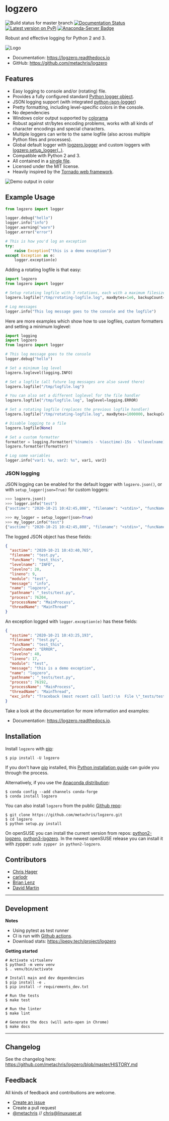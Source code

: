 # logzero

![Build status for master branch](https://github.com/metachris/logzero/workflows/Run%20the%20tests/badge.svg)
[![Documentation Status](https://readthedocs.org/projects/logzero/badge/?version=latest)](https://logzero.readthedocs.io/en/latest/?badge=latest)
[![Latest version on PyPi](https://img.shields.io/pypi/v/logzero.svg)](https://pypi.python.org/pypi/logzero)
[![Anaconda-Server Badge](https://anaconda.org/conda-forge/logzero/badges/version.svg)](https://anaconda.org/conda-forge/logzero)

Robust and effective logging for Python 2 and 3.

![Logo](https://raw.githubusercontent.com/metachris/logzero/master/docs/_static/logo-small.png)

* Documentation: https://logzero.readthedocs.io
* GitHub: https://github.com/metachris/logzero


Features
--------

* Easy logging to console and/or (rotating) file.
* Provides a fully configured standard [Python logger object](https://docs.python.org/2/library/logging.html#module-level-functions>).
* JSON logging support (with integrated [python-json-logger](https://github.com/madzak/python-json-logger))
* Pretty formatting, including level-specific colors in the console.
* No dependencies
* Windows color output supported by [colorama](https://github.com/tartley/colorama)
* Robust against str/bytes encoding problems, works with all kinds of character encodings and special characters.
* Multiple loggers can write to the same logfile (also across multiple Python files and processes).
* Global default logger with [logzero.logger](https://logzero.readthedocs.io/en/latest/#i-logzero-logger) and custom loggers with [logzero.setup_logger(..)](https://logzero.readthedocs.io/en/latest/#i-logzero-setup-logger).
* Compatible with Python 2 and 3.
* All contained in a [single file](https://github.com/metachris/logzero/blob/master/logzero/__init__.py).
* Licensed under the MIT license.
* Heavily inspired by the [Tornado web framework](https://github.com/tornadoweb/tornado).

![Demo output in color](https://raw.githubusercontent.com/metachris/logzero/master/docs/_static/demo_output.png)


Example Usage
-------------

```python
from logzero import logger

logger.debug("hello")
logger.info("info")
logger.warning("warn")
logger.error("error")

# This is how you'd log an exception
try:
    raise Exception("this is a demo exception")
except Exception as e:
    logger.exception(e)
```

Adding a rotating logfile is that easy:

```python
import logzero
from logzero import logger

# Setup rotating logfile with 3 rotations, each with a maximum filesize of 1MB:
logzero.logfile("/tmp/rotating-logfile.log", maxBytes=1e6, backupCount=3)

# Log messages
logger.info("This log message goes to the console and the logfile")
```

Here are more examples which show how to use logfiles, custom formatters
and setting a minimum loglevel:

```python
import logging
import logzero
from logzero import logger

# This log message goes to the console
logger.debug("hello")

# Set a minimum log level
logzero.loglevel(logging.INFO)

# Set a logfile (all future log messages are also saved there)
logzero.logfile("/tmp/logfile.log")

# You can also set a different loglevel for the file handler
logzero.logfile("/tmp/logfile.log", loglevel=logging.ERROR)

# Set a rotating logfile (replaces the previous logfile handler)
logzero.logfile("/tmp/rotating-logfile.log", maxBytes=1000000, backupCount=3)

# Disable logging to a file
logzero.logfile(None)

# Set a custom formatter
formatter = logging.Formatter('%(name)s - %(asctime)-15s - %(levelname)s: %(message)s');
logzero.formatter(formatter)

# Log some variables
logger.info("var1: %s, var2: %s", var1, var2)
```

### JSON logging

JSON logging can be enabled for the default logger with `logzero.json()`, or with `setup_logger(json=True)` for custom loggers:

```python
>>> logzero.json()
>>> logger.info("test")
{"asctime": "2020-10-21 10:42:45,808", "filename": "<stdin>", "funcName": "<module>", "levelname": "INFO", "levelno": 20, "lineno": 1, "module": "<stdin>", "message": "test", "name": "logzero_default", "pathname": "<stdin>", "process": 76179, "processName": "MainProcess", "threadName": "MainThread"}

>>> my_logger = setup_logger(json=True)
>>> my_logger.info("test")
{"asctime": "2020-10-21 10:42:45,808", "filename": "<stdin>", "funcName": "<module>", "levelname": "INFO", "levelno": 20, "lineno": 1, "module": "<stdin>", "message": "test", "name": "logzero_default", "pathname": "<stdin>", "process": 76179, "processName": "MainProcess", "threadName": "MainThread"}
```

The logged JSON object has these fields:

```json
{
  "asctime": "2020-10-21 10:43:40,765",
  "filename": "test.py",
  "funcName": "test_this",
  "levelname": "INFO",
  "levelno": 20,
  "lineno": 9,
  "module": "test",
  "message": "info",
  "name": "logzero",
  "pathname": "_tests/test.py",
  "process": 76204,
  "processName": "MainProcess",
  "threadName": "MainThread"
}
```

An exception logged with `logger.exception(e)` has these fields:

```json
{
  "asctime": "2020-10-21 10:43:25,193",
  "filename": "test.py",
  "funcName": "test_this",
  "levelname": "ERROR",
  "levelno": 40,
  "lineno": 17,
  "module": "test",
  "message": "this is a demo exception",
  "name": "logzero",
  "pathname": "_tests/test.py",
  "process": 76192,
  "processName": "MainProcess",
  "threadName": "MainThread",
  "exc_info": "Traceback (most recent call last):\n  File \"_tests/test.py\", line 15, in test_this\n    raise Exception(\"this is a demo exception\")\nException: this is a demo exception"
}
```

Take a look at the documentation for more information and examples:

* Documentation: https://logzero.readthedocs.io.


Installation
------------

Install `logzero` with [pip](https://pip.pypa.io):

```shell
$ pip install -U logzero
```

If you don't have [pip](https://pip.pypa.io) installed, this [Python installation guide](http://docs.python-guide.org/en/latest/starting/installation/) can guide
you through the process.

Alternatively, if you use the [Anaconda distribution](https://www.anaconda.com/download/):

```shell
$ conda config --add channels conda-forge
$ conda install logzero
```

You can also install `logzero` from the public [Github repo](https://github.com/metachris/logzero):

```shell
$ git clone https://github.com/metachris/logzero.git
$ cd logzero
$ python setup.py install
```

On openSUSE you can install the current version from repos: [python2-logzero](https://software.opensuse.org/package/python2-logzero), [python3-logzero](https://software.opensuse.org/package/python3-logzero). In the newest openSUSE release you can install it with zypper: `sudo zypper in python2-logzero`.

Contributors
------------

* [Chris Hager](https://github.com/metachris)
* [carlodr](https://github.com/carlodri)
* [Brian Lenz](https://github.com/brianlenz)
* [David Martin](https://github.com/dmartin35)

---

Development
-----------

**Notes**

* Using pytest as test runner
* CI is run with [Github actions](https://github.com/metachris/logzero/tree/master/.github/workflows).
* Download stats: https://pepy.tech/project/logzero


**Getting started**

```shell
# Activate virtualenv
$ python3 -m venv venv
$ . venv/bin/activate

# Install main and dev dependencies
$ pip install -e .
$ pip install -r requirements_dev.txt

# Run the tests
$ make test

# Run the linter
$ make lint

# Generate the docs (will auto-open in Chrome)
$ make docs
```


---

Changelog
---------

See the changelog here: https://github.com/metachris/logzero/blob/master/HISTORY.md


Feedback
--------

All kinds of feedback and contributions are welcome.

* [Create an issue](https://github.com/metachris/logzero/issues/new>)
* Create a pull request
* [@metachris](https://twitter.com/metachris) // chris@linuxuser.at
